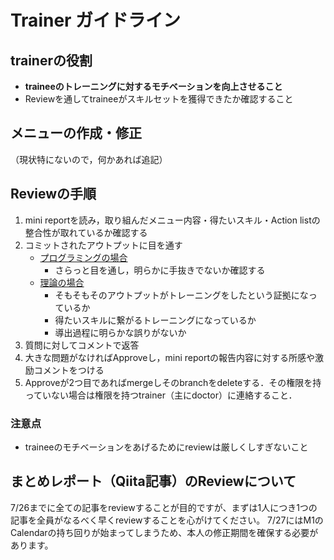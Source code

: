 # Trainer ガイドライン
> 
## trainerの役割
- **traineeのトレーニングに対するモチベーションを向上させること**
- Reviewを通してtraineeがスキルセットを獲得できたか確認すること


## メニューの作成・修正
（現状特にないので，何かあれば追記）

## Reviewの手順
1. mini reportを読み，取り組んだメニュー内容・得たいスキル・Action listの整合性が取れているか確認する
2. コミットされたアウトプットに目を通す
   - <u>プログラミングの場合</u>
      - さらっと目を通し，明らかに手抜きでないか確認する
   - <u>理論の場合</u>
      - そもそもそのアウトプットがトレーニングをしたという証拠になっているか
      - 得たいスキルに繋がるトレーニングになっているか
      - 導出過程に明らかな誤りがないか
3. 質問に対してコメントで返答
4. 大きな問題がなければApproveし，mini reportの報告内容に対する所感や激励コメントをつける
5. Approveが2つ目であればmergeしそのbranchをdeleteする．その権限を持っていない場合は権限を持つtrainer（主にdoctor）に連絡すること．

### 注意点
- traineeのモチベーションをあげるためにreviewは厳しくしすぎないこと

## まとめレポート（Qiita記事）のReviewについて
7/26までに全ての記事をreviewすることが目的ですが、まずは1人につき1つの記事を全員がなるべく早くreviewすることを心がけてください。
7/27にはM1のCalendarの持ち回りが始まってしまうため、本人の修正期間を確保する必要があります。
